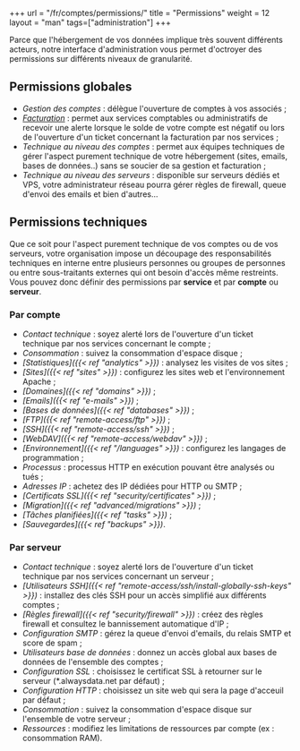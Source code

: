 +++
url = "/fr/comptes/permissions/"
title = "Permissions"
weight = 12
layout = "man"
tags=["administration"]
+++

Parce que l'hébergement de vos données implique très souvent différents acteurs, notre interface d'administration vous permet d'octroyer des permissions sur différents niveaux de granularité.

## Permissions globales

- _Gestion des comptes_ : délègue l'ouverture de comptes à vos associés  ;
- _[Facturation]()_ : permet aux services comptables ou administratifs de recevoir une alerte lorsque le solde de votre compte est négatif ou lors de l'ouverture d'un ticket concernant la facturation par nos services ;
- _Technique au niveau des comptes_ : permet aux équipes techniques de gérer l'aspect purement technique de votre hébergement (sites, emails, bases de données..) sans se soucier de sa gestion et facturation ;
- _Technique au niveau des serveurs_ : disponible sur serveurs dédiés et VPS, votre administrateur réseau pourra gérer règles de firewall, queue d'envoi des emails et bien d'autres...

## Permissions techniques

Que ce soit pour l'aspect purement technique de vos comptes ou de vos serveurs, votre organisation impose un découpage des responsabilités techniques en interne entre plusieurs personnes ou groupes de personnes ou entre sous-traitants externes qui ont besoin d'accès même restreints. Vous pouvez donc définir des permissions par **service** et par **compte** ou **serveur**.

### Par compte

- _Contact technique_ : soyez alerté lors de l'ouverture d'un ticket technique par nos services concernant le compte ;
- _Consommation_ : suivez la consommation d'espace disque ;
- _[Statistiques]({{< ref "analytics" >}})_ : analysez les visites de vos sites ;
- _[Sites]({{< ref "sites" >}})_ : configurez les sites web et l'environnement Apache ;
- _[Domaines]({{< ref "domains" >}})_ ;
- _[Emails]({{< ref "e-mails" >}})_ ;
- _[Bases de données]({{< ref "databases" >}})_ ;
- _[FTP]({{< ref "remote-access/ftp" >}})_ ;
- _[SSH]({{< ref "remote-access/ssh" >}})_ ;
- _[WebDAV]({{< ref "remote-access/webdav" >}})_ ;
- _[Environnement]({{< ref "/languages" >}})_ : configurez les langages de programmation ;
- _Processus_ : processus HTTP en exécution pouvant être analysés ou tués ;
- _Adresses IP_ : achetez des IP dédiées pour HTTP ou SMTP ;
- _[Certificats SSL]({{< ref "security/certificates" >}})_ ;
- _[Migration]({{< ref "advanced/migrations" >}})_ ;
- _[Tâches planifiées]({{< ref "tasks" >}})_ ;
- _[Sauvegardes]({{< ref "backups" >}})_.

### Par serveur

- _Contact technique_ : soyez alerté lors de l'ouverture d'un ticket technique par nos services concernant un serveur ;
- _[Utilisateurs SSH]({{< ref "remote-access/ssh/install-globally-ssh-keys" >}})_ : installez des clés SSH pour un accès simplifié aux différents comptes ;
- _[Règles firewall]({{< ref "security/firewall" >}})_ : créez des règles firewall et consultez le bannissement automatique d'IP ;
- _Configuration SMTP_ : gérez la queue d'envoi d'emails, du relais SMTP et score de spam ;
- _Utilisateurs base de données_ : donnez un accès global aux bases de données de l'ensemble des comptes ;
- _Configuration SSL_ : choisissez le certificat SSL à retourner sur le serveur (*.alwaysdata.net par défaut) ;
- _Configuration HTTP_ : choisissez un site web qui sera la page d'acceuil par défaut ;
- _Consommation_ : suivez la consommation d'espace disque sur l'ensemble de votre serveur ;
- _Ressources_ : modifiez les limitations de ressources par compte (ex : consommation RAM).
